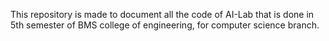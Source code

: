 This repository is made to document all the code of AI-Lab that is done in 5th semester of BMS college of engineering, for computer science  branch.
